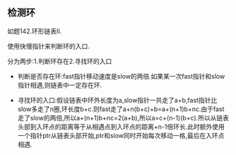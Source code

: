 ## 检测环

如题142.环形链表II.

使用快慢指针来判断环的入口.

分为两步:1.判断环存在2.寻找环的入口

- 判断是否存在环:fast指针移动速度是slow的两倍.如果某一次fast指针和slow指针相遇,则链表中一定存在环.

- 寻找环的入口:假设链表中环外长度为a,slow指针一共走了a+b,fast指针比slow多走了n圈,环长度b+c.则fast走了a+n(b+c)+b=a+(n+1)b+nc.由于fast走了slow的两倍,所以a+(n+1)b+nc=2(a+b),所以a=c+(n-1)(b+c).所以从链表头部到入环点的距离等于从相遇点到入环点的距离+n-1倍环长.此时额外使用一个指针ptr从链表头部开始,ptr和slow同时开始每次移动一格,最后在入环点相遇.